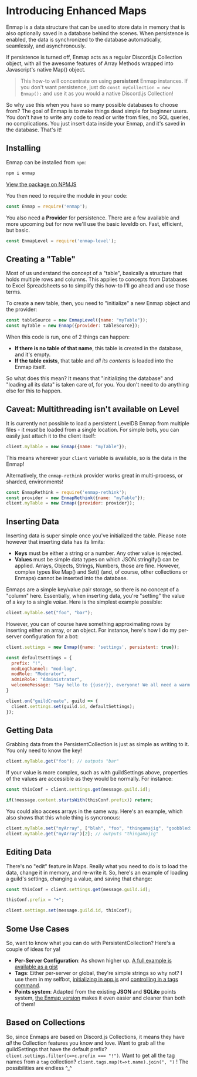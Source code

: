 # Introducing Enhanced Maps

Enmap is a data structure that can be used to store data in memory that is also optionally saved in a database behind the scenes. When persistence is enabled, the data is synchronized to the database automatically, seamlessly, and asynchronously.

If persistence is turned off, Enmap acts as a regular Discord.js Collection object, with all the awesome features of Array Methods wrapped into Javascript's native Map() object.

> This how-to will concentrate on using **persistent** Enmap instances. If you don't want persistence, just do `const myCollection = new Enmap();` and use it as you would a native Discord.js Collection!

So why use this when you have so many possible databases to choose from? The goal of Enmap is to make things dead simple for beginner users. You don't have to write any code to read or write from files, no SQL queries, no complications. You just insert data inside your Enmap, and it's saved in the database. That's it!

## Installing

Enmap can be installed from `npm`:

```js
npm i enmap
```

[View the package on NPMJS](https://www.npmjs.com/package/enmap)

You then need to require the module in your code:

```js
const Enmap = require('enmap');
```

You also need a **Provider** for persistence. There are a few available and more upcoming but for now we'll use the basic leveldb on. Fast, efficient, but basic.

```js
const EnmapLevel = require('enmap-level');
```

## Creating a "Table"

Most of us understand the concept of a "table", basically a structure that holds multiple rows and columns. This applies to concepts from Databases to Excel Spreadsheets so to simplify this how-to I'll go ahead and use those terms.

To create a new table, then, you need to "initialize" a new Enmap object and the provider:

```js
const tableSource = new EnmapLevel({name: "myTable"});
const myTable = new Enmap({provider: tableSource});
```

When this code is run, one of 2 things can happen:

* **If there is no table of that name**, this table is created in the database, and it's empty.
* **If the table exists**, that table and _all its contents_ is loaded into the Enmap itself.

So what does this mean? It means that "initializing the database" and "loading all its data" is taken care of, for you. You don't need to do anything else for this to happen.

## Caveat: Multithreading isn't available on Level

It is currently not possible to load a persistent LevelDB Enmap from multiple files - it *must* be loaded from a single location. For simple bots, you can easily just attach it to the client itself:

```js
client.myTable = new Enmap({name: "myTable"});
```

This means wherever your `client` variable is available, so is the data in the Enmap!

Alternatively, the `enmap-rethink` provider works great in multi-process, or sharded, environments!

```js
const EnmapRethink = require('enmap-rethink');
const provider = new EnmapRethink({name: "myTable"});
client.myTable = new Enmap({provider: provider});
```

## Inserting Data

Inserting data is super simple once you've initialized the table. Please note however that inserting data has its limits:

* **Keys** must be either a string or a number. Any other value is rejected.
* **Values** must be simple data types on which JSON.stringify\(\) can be applied. Arrays, Objects, Strings, Numbers, those are fine. However, complex types like Map\(\) and Set\(\) \(and, of course, other collections or Enmaps\) cannot be inserted into the database.

Enmaps are a simple key/value pair storage, so there is no concept of a "column" here. Essentially, when inserting data, you're "setting" the value of a _key_ to a single _value_. Here is the simplest example possible:

```js
client.myTable.set("foo", "bar");
```

However, you can of course have something approximating rows by inserting either an array, or an object. For instance, here's how I do my per-server configuration for a bot:

```js
client.settings = new Enmap({name: 'settings', persistent: true});

const defaultSettings = {
  prefix: "!",
  modLogChannel: "mod-log",
  modRole: "Moderator",
  adminRole: "Administrator",
  welcomeMessage: "Say hello to {{user}}, everyone! We all need a warm welcome sometimes :D"
}

client.on("guildCreate", guild => {
  client.settings.set(guild.id, defaultSettings);
});
```

## Getting Data

Grabbing data from the PersistentCollection is just as simple as writing to it. You only need to know the key!

```js
client.myTable.get("foo"); // outputs "bar"
```

If your value is more complex, such as with guildSettings above, properties of the values are accessible as they would be normally. For instance:

```js
const thisConf = client.settings.get(message.guild.id);

if(!message.content.startsWith(thisConf.prefix)) return;
```

You could also access arrays in the same way. Here's an example, which also shows that this whole thing is syncronous:

```js
client.myTable.set("myArray", ["blah", "foo", "thingamajig", "goobbledigook"]);
client.myTable.get("myArray")[2]; // outputs "thingamajig"
```

## Editing Data

There's no "edit" feature in Maps. Really what you need to do is to load the data, change it in memory, and re-write it. So, here's an example of loading a guild's settings, changing a value, and saving that change:

```js
const thisConf = client.settings.get(message.guild.id);

thisConf.prefix = "+";

client.settings.set(message.guild.id, thisConf);
```

## Some Use Cases

So, want to know what you can do with PersistentCollection? Here's a couple of ideas for ya!

* **Per-Server Configuration**: As shown higher up. [A full example is available as a gist](https://gist.github.com/eslachance/5c539ccebde9fa76340fb5d54889aa22)
* **Tags**: Either per-server or global, they're simple strings so why not? I use them in my selfbot, [initializing in app.js](https://github.com/eslachance/evie.selfbot/blob/master/app.js#L14) and [controlling in a tags command](https://github.com/eslachance/evie.selfbot/blob/master/commands/tag.js).
* **Points system**: Adapted from the existing **JSON** and **SQLite** points system, [the Enmap version](/coding-guides/storing-data-in-a-persistent-collection.md) makes it even easier and cleaner than both of them!

## Based on Collections

So, since Enmaps are based on Discord.js Collections, it means they have _all_ the Collection features you know and love. Want to grab all the guildSettings that have the default prefix? `client.settings.filter(c=>c.prefix === "!")`. Want to get all the tag names from a `tag` collection? `client.tags.map(t=>t.name).join(", ")` ! The possibilities are endless ^\_^